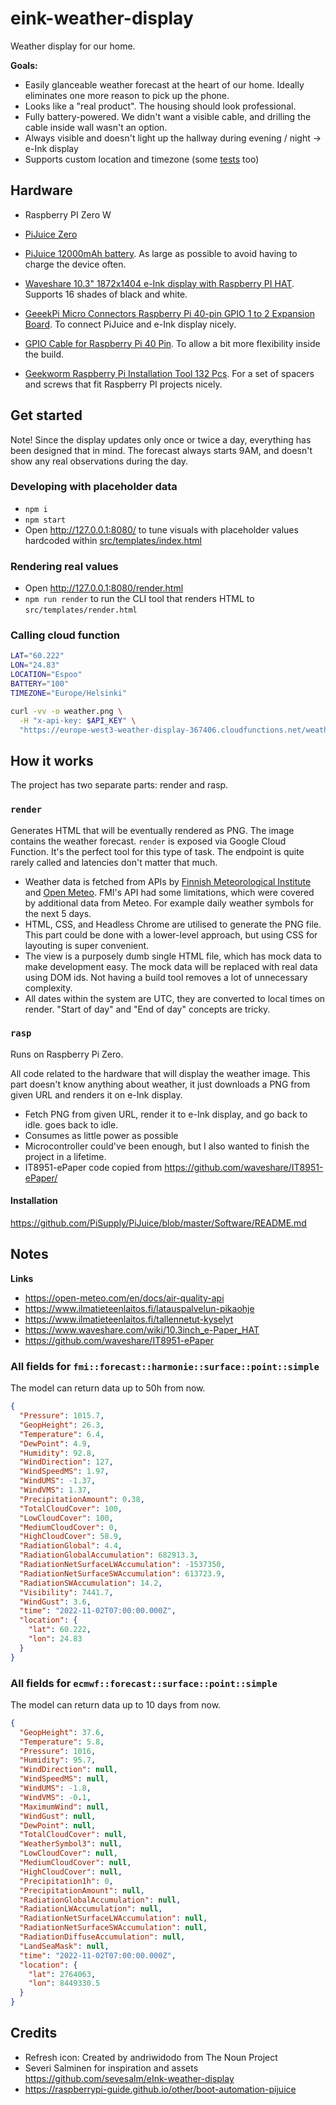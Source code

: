 # eink-weather-display

Weather display for our home.

**Goals:**

* Easily glanceable weather forecast at the heart of our home. Ideally eliminates one more reason to pick up the phone.
* Looks like a "real product". The housing should look professional.
* Fully battery-powered. We didn't want a visible cable, and drilling the cable inside wall wasn't an option.
* Always visible and doesn't light up the hallway during evening / night -> e-Ink display
* Supports custom location and timezone (some [tests](src/utils/utils.test.ts) too)

## Hardware

* Raspberry PI Zero W
* [PiJuice Zero](https://uk.pi-supply.com/products/pijuice-zero)
* [PiJuice 12000mAh battery](https://uk.pi-supply.com/products/pijuice-12000mah-battery). As large as possible to avoid having to charge the device often.

* [Waveshare 10.3" 1872x1404 e-Ink display with Raspberry PI HAT](https://www.waveshare.com/10.3inch-e-paper-hat.htm). Supports 16 shades of black and white.

* [GeeekPi Micro Connectors Raspberry Pi 40-pin GPIO 1 to 2 Expansion Board](https://www.amazon.de/-/en/gp/product/B08C4S8NPH/ref=ppx_yo_dt_b_asin_title_o00_s00?ie=UTF8&psc=1). To connect PiJuice and e-Ink display nicely.

* [GPIO Cable for Raspberry Pi 40 Pin](https://www.amazon.de/-/en/gp/product/B08VRJ51T4/ref=ppx_yo_dt_b_asin_title_o00_s00?ie=UTF8&psc=1). To allow a bit more flexibility inside the build.

* [Geekworm Raspberry Pi Installation Tool 132 Pcs](https://www.amazon.de/-/en/gp/product/B07MN2GY6Y/ref=ppx_yo_dt_b_asin_title_o00_s00?ie=UTF8&psc=1). For a set of spacers and screws that fit Raspberry PI projects nicely.

## Get started

Note! Since the display updates only once or twice a day, everything has been designed that in mind. The forecast always starts 9AM, and doesn't show any real observations during the day.

### Developing with placeholder data

* `npm i`
* `npm start`
* Open http://127.0.0.1:8080/ to tune visuals with placeholder values hardcoded within [src/templates/index.html](src/templates/index.html)

### Rendering real values

* Open http://127.0.0.1:8080/render.html
* `npm run render` to run the CLI tool that renders HTML to `src/templates/render.html`

### Calling cloud function

```sh
LAT="60.222"
LON="24.83"
LOCATION="Espoo"
BATTERY="100"
TIMEZONE="Europe/Helsinki"

curl -vv -o weather.png \
  -H "x-api-key: $API_KEY" \
  "https://europe-west3-weather-display-367406.cloudfunctions.net/weather-display?lat=$LAT&lon=$LON&locationName=$LOCATION&batteryLevel=$BATTERY&timezone=$TIMEZONE"
```


## How it works

The project has two separate parts: render and rasp.


### `render`

Generates HTML that will be eventually rendered as PNG. The image contains the weather forecast. `render` is exposed via Google Cloud Function. It's the perfect tool for this type of task. The endpoint is quite rarely called and latencies don't matter that much.

* Weather data is fetched from APIs by [Finnish Meteorological Institute](https://en.ilmatieteenlaitos.fi/open-data-manual-api-access-csw) and [Open Meteo](https://open-meteo.com/en/docs). FMI's API had some limitations, which were covered by additional data from Meteo. For example daily weather symbols for the next 5 days.
* HTML, CSS, and Headless Chrome are utilised to generate the PNG file. This part could be done with a lower-level approach, but using CSS for layouting is super convenient.
* The view is a purposely dumb single HTML file, which has mock data to make development easy. The mock data will be replaced with real data using DOM ids. Not having a build tool removes a lot of unnecessary complexity.
* All dates within the system are UTC, they are converted to local times on render. "Start of day" and "End of day" concepts are tricky.



### `rasp`

Runs on Raspberry Pi Zero.

All code related to the hardware that will display the weather image. This
part doesn't know anything about weather, it just downloads a PNG from given URL and renders it on e-Ink display.

* Fetch PNG from given URL, render it to e-Ink display, and go back to idle. goes back to idle.
* Consumes as little power as possible
* Microcontroller could've been enough, but I also wanted to finish the project in a lifetime.
* IT8951-ePaper code copied from https://github.com/waveshare/IT8951-ePaper/

#### Installation

https://github.com/PiSupply/PiJuice/blob/master/Software/README.md


## Notes

**Links**

* https://open-meteo.com/en/docs/air-quality-api
* https://www.ilmatieteenlaitos.fi/latauspalvelun-pikaohje
* https://www.ilmatieteenlaitos.fi/tallennetut-kyselyt
* https://www.waveshare.com/wiki/10.3inch_e-Paper_HAT
* https://github.com/waveshare/IT8951-ePaper

### All fields for `fmi::forecast::harmonie::surface::point::simple`

The model can return data up to 50h from now.

```json
{
  "Pressure": 1015.7,
  "GeopHeight": 26.3,
  "Temperature": 6.4,
  "DewPoint": 4.9,
  "Humidity": 92.8,
  "WindDirection": 127,
  "WindSpeedMS": 1.97,
  "WindUMS": -1.37,
  "WindVMS": 1.37,
  "PrecipitationAmount": 0.38,
  "TotalCloudCover": 100,
  "LowCloudCover": 100,
  "MediumCloudCover": 0,
  "HighCloudCover": 58.9,
  "RadiationGlobal": 4.4,
  "RadiationGlobalAccumulation": 682913.3,
  "RadiationNetSurfaceLWAccumulation": -1537350,
  "RadiationNetSurfaceSWAccumulation": 613723.9,
  "RadiationSWAccumulation": 14.2,
  "Visibility": 7441.7,
  "WindGust": 3.6,
  "time": "2022-11-02T07:00:00.000Z",
  "location": {
    "lat": 60.222,
    "lon": 24.83
  }
}
```

### All fields for `ecmwf::forecast::surface::point::simple`

The model can return data up to 10 days from now.

```json
{
  "GeopHeight": 37.6,
  "Temperature": 5.8,
  "Pressure": 1016,
  "Humidity": 95.7,
  "WindDirection": null,
  "WindSpeedMS": null,
  "WindUMS": -1.8,
  "WindVMS": -0.1,
  "MaximumWind": null,
  "WindGust": null,
  "DewPoint": null,
  "TotalCloudCover": null,
  "WeatherSymbol3": null,
  "LowCloudCover": null,
  "MediumCloudCover": null,
  "HighCloudCover": null,
  "Precipitation1h": 0,
  "PrecipitationAmount": null,
  "RadiationGlobalAccumulation": null,
  "RadiationLWAccumulation": null,
  "RadiationNetSurfaceLWAccumulation": null,
  "RadiationNetSurfaceSWAccumulation": null,
  "RadiationDiffuseAccumulation": null,
  "LandSeaMask": null,
  "time": "2022-11-02T07:00:00.000Z",
  "location": {
    "lat": 2764063,
    "lon": 8449330.5
  }
}
```


## Credits

* Refresh icon: Created by andriwidodo from The Noun Project
* Severi Salminen for inspiration and assets https://github.com/sevesalm/eInk-weather-display
* https://raspberrypi-guide.github.io/other/boot-automation-pijuice